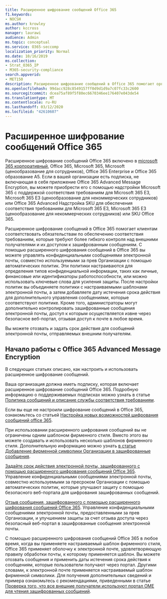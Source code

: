```yaml
---
title: Расширенное шифрование сообщений Office 365
f1.keywords:
- NOCSH
ms.author: krowley
author: kccross
manager: laurawi
audience: Admin
ms.topic: conceptual
ms.service: O365-seccomp
localization_priority: Normal
ms.date: 10/16/2019
ms.collection:
- Strat_O365_IP
- M365-security-compliance
search.appverid:
- MET150
description: Расширенное шифрование сообщений в Office 365 помогает организациям выполнять обязательства по обеспечению соответствия требованиям, позволяя администраторам еще больше защитить защищенные сообщения.
ms.openlocfilehash: 99dacc928c8549157ff0d9d1d9a7c07fc33c2600
ms.sourcegitcommit: dcea75af89f5f80ec6670346ee176407e043de54
ms.translationtype: MT
ms.contentlocale: ru-RU
ms.lasthandoff: 03/12/2020
ms.locfileid: "42610607"
---
```

# <a name="office-365-advanced-message-encryption"></a>Расширенное шифрование сообщений Office 365

Расширенное шифрование сообщений Office 365 включено в [microsoft 365 корпоративный](https://www.microsoft.com/microsoft-365/enterprise/home), Office 365, Microsoft 365, Microsoft (ценообразование для сотрудников), Office 365 Enterprise и Office 365 образование A5. Если в вашей организации есть подписка, не включающая в себя приложение Office 365 Advanced Message Encryption, вы можете приобрести его с помощью надстройки Microsoft 365 с поддержкой соответствия требованиям для Microsoft 365 E3, Microsoft 365 E3 (ценообразование для некоммерческих сотрудников) или Office 365 Advanced Надстройка SKU для обеспечения соответствия требованиям для Microsoft 365 E3, Microsoft 365 E3 (ценообразование для некоммерческих сотрудников) или SKU Office 365.

Расширенное шифрование сообщений в Office 365 помогает клиентам соответствовать обязательствам по обеспечению соответствия требованиям, которые требуют более гибкого контроля над внешними получателями и их доступом к зашифрованным сообщениям. С помощью расширенного шифрования сообщений в Office 365 вы можете управлять конфиденциальными сообщениями электронной почты, совместно используемыми за прев Организации с помощью автоматических политик. Эти политики настраиваются для определения типов конфиденциальной информации, таких как личные, финансовые или идентификаторы работоспособности, или можно использовать ключевые слова для усиления защиты. После настройки политик вы объединяете политики с настраиваемыми шаблонами электронной почты, а затем добавляете дату истечения срока действия для дополнительного управления сообщениями, которые соответствуют политике. Кроме того, администраторы могут дополнительно контролировать зашифрованные сообщения электронной почты, доступ к которым осуществляется извне через безопасное веб-портал, отзывая доступ к почте в любое время.

Вы можете отозвать и задать срок действия для сообщений электронной почты, отправляемых внешним получателям.

## <a name="get-started-with-office-365-advanced-message-encryption"></a>Начало работы с Office 365 Advanced Message Encryption

В следующих статьях описано, как настроить и использовать расширенное шифрование сообщений.

Ваша организация должна иметь подписку, которая включает расширенное шифрование сообщений Office 365. Подробную информацию о поддерживаемых подписках можно узнать в статье [Политика сообщений и описание службы соответствия требованиям](https://docs.microsoft.com/office365/servicedescriptions/exchange-online-service-description/message-policy-and-compliance).

Если вы еще не настроили шифрование сообщений в Office 365, ознакомьтесь со статьей [Настройка новых возможностей шифрования сообщений office 365](set-up-new-message-encryption-capabilities.md).

При использовании расширенного шифрования сообщений вы не ограничены одним шаблоном фирменного стиля. Вместо этого вы можете создавать и использовать несколько шаблонов фирменного стиля. Дополнительную информацию можно узнать [в статье Добавление фирменной символики Организации в зашифрованные сообщения](add-your-organization-brand-to-encrypted-messages.md).

[Задайте срок действия электронной почты, зашифрованного с помощью расширенного шифрования сообщений Office 365](ome-advanced-expiration.md). Управление конфиденциальными сообщениями электронной почты, совместно используемыми за пресроком Организации с помощью автоматических политик, которые улучшают защиту с помощью безопасного веб-портала для шифрования зашифрованных сообщений.

[Отзыв сообщения, зашифрованного с помощью расширенного шифрования сообщений Office 365](revoke-ome-encrypted-mail.md). Управление конфиденциальными сообщениями электронной почты, предоставленными за прев Организации, и улучшением защиты за счет отзыва доступа через безопасный веб-портал в зашифрованные сообщения электронной почты.  

С помощью расширенного шифрования сообщений Office 365 в любое время, когда вы применяете настраиваемый шаблон фирменного стиля, Office 365 применяет оболочку к электронной почте, удовлетворяющую правилу обработки почты, к которому применяется шаблон. Вы можете отозвать сообщения и применить даты истечения срока действия к сообщениям, которые пользователи получают через портал. Другими словами, к электронной почте применяется настраиваемый шаблон фирменной символики. Для получения дополнительных сведений и примера ознакомьтесь с рекомендациями, приведенными в статье [Проверка того, что все внешние получатели используют портал OME для чтения зашифрованных сообщений](manage-office-365-message-encryption.md#ensure-all-external-recipients-use-the-ome-portal-to-read-encrypted-mail).
